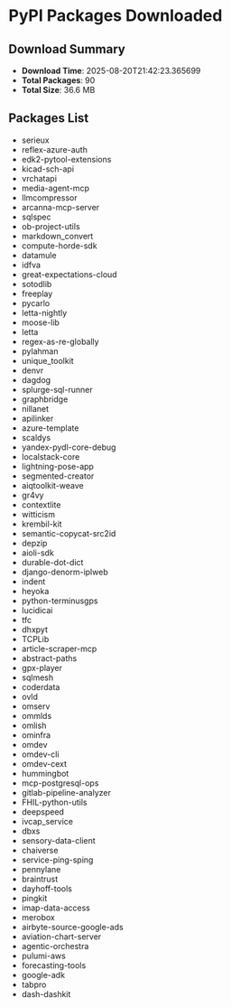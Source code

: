 # PyPI Packages Downloaded

## Download Summary
- **Download Time**: 2025-08-20T21:42:23.365699
- **Total Packages**: 90
- **Total Size**: 36.6 MB

## Packages List
- serieux
- reflex-azure-auth
- edk2-pytool-extensions
- kicad-sch-api
- vrchatapi
- media-agent-mcp
- llmcompressor
- arcanna-mcp-server
- sqlspec
- ob-project-utils
- markdown_convert
- compute-horde-sdk
- datamule
- idfva
- great-expectations-cloud
- sotodlib
- freeplay
- pycarlo
- letta-nightly
- moose-lib
- letta
- regex-as-re-globally
- pylahman
- unique_toolkit
- denvr
- dagdog
- splurge-sql-runner
- graphbridge
- nillanet
- apilinker
- azure-template
- scaldys
- yandex-pydl-core-debug
- localstack-core
- lightning-pose-app
- segmented-creator
- aiqtoolkit-weave
- gr4vy
- contextlite
- witticism
- krembil-kit
- semantic-copycat-src2id
- depzip
- aioli-sdk
- durable-dot-dict
- django-denorm-iplweb
- indent
- heyoka
- python-terminusgps
- lucidicai
- tfc
- dhxpyt
- TCPLib
- article-scraper-mcp
- abstract-paths
- gpx-player
- sqlmesh
- coderdata
- ovld
- omserv
- ommlds
- omlish
- ominfra
- omdev
- omdev-cli
- omdev-cext
- hummingbot
- mcp-postgresql-ops
- gitlab-pipeline-analyzer
- FHIL-python-utils
- deepspeed
- ivcap_service
- dbxs
- sensory-data-client
- chaiverse
- service-ping-sping
- pennylane
- braintrust
- dayhoff-tools
- pingkit
- imap-data-access
- merobox
- airbyte-source-google-ads
- aviation-chart-server
- agentic-orchestra
- pulumi-aws
- forecasting-tools
- google-adk
- tabpro
- dash-dashkit
